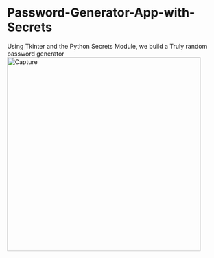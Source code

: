 # Password-Generator-App-with-Secrets
Using Tkinter and the Python Secrets Module, we build a Truly random password generator
<img width="451" alt="Capture" src="https://github.com/Steves-Coding-Lab/Password-Generator-App-with-Secrets/assets/67806764/ec4f86a0-1976-47d8-b814-b6c4b53ceb8b">
